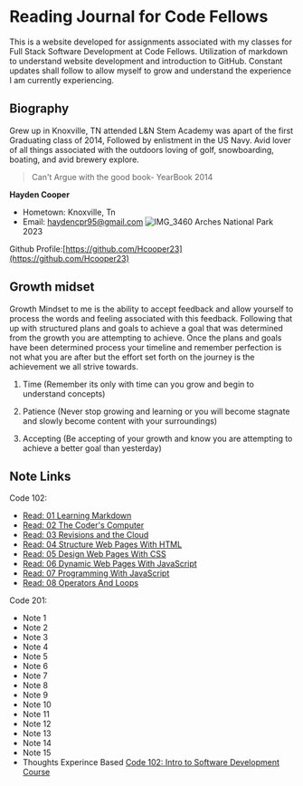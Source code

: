 # Reading Journal for Code Fellows

This is a website developed for assignments associated with my classes for Full Stack Software Development at Code Fellows. Utilization of markdown to understand website development and introduction to GitHub. Constant updates shall follow to allow myself to grow and understand the experience I am currently experiencing.

## Biography

Grew up in Knoxville, TN attended L&N Stem Academy was apart of the first Graduating class of 2014, Followed by enlistment in the US Navy. Avid lover of all things associated with the outdoors loving of golf, snowboarding, boating, and avid brewery explore.
>Can't Argue with the good book- YearBook 2014

**Hayden Cooper**

* Hometown: Knoxville, Tn
* Email: haydencpr95@gmail.com
![IMG_3460](https://user-images.githubusercontent.com/125910046/220201696-9db46c2b-5033-48cc-84b9-27e0f5244fcf.png)
Arches National Park 2023

Github Profile:[https://github.com/Hcooper23](https://github.com/Hcooper23)

## Growth midset

Growth Mindset to me is the ability to accept feedback and allow yourself to process the words and feeling associated with this feedback. Following that up with structured plans and goals to achieve a goal that was determined from the growth you are attempting to achieve. Once the plans and goals have been determined process your timeline and remember perfection is not what you are after but the effort set forth on the journey is the achievement we all strive towards.

1. Time (Remember its only with time can you grow and begin to understand concepts)

2. Patience (Never stop growing and learning or you will become stagnate and slowly become content with your surroundings)

3. Accepting (Be accepting of your growth and know you are attempting to achieve a better goal than yesterday)

## Note Links

Code 102:

* [Read: 01 Learning Markdown](./102-Notes/Read%3A-01-Learning-Markdown.md)
* [Read: 02 The Coder's Computer](./102-Notes/Read%3A-02-The-Coder's-Computer.md)
* [Read: 03 Revisions and the Cloud](./102-Notes/Read%3A-03-Revisions-and-the-Cloud.md)
* [Read: 04 Structure Web Pages With HTML](./102-Notes/Read%3A-04-Structure-web-pages-with-HTML.md)
* [Read: 05 Design Web Pages With CSS](./102-Notes/Read%3A-05-Design-web-pages-with-CSS.md)
* [Read: 06 Dynamic Web Pages With JavaScript](./102-Notes/Read%3A-06-Dynamic-web-pages-with-JavaScript.md)
* [Read: 07 Programming With JavaScript](./102-Notes/Read%3A-07-Programming-with-JavaScript.md)
* [Read: 08 Operators And Loops ](./102-Notes/Read%3A-08-Operators-and-Loops.md)

Code 201:

* Note 1
* Note 2
* Note 3
* Note 4
* Note 5
* Note 6
* Note 7
* Note 8
* Note 9
* Note 10
* Note 11
* Note 12
* Note 13
* Note 14
* Note 15
* Thoughts Experince Based [Code 102: Intro to Software Development Course](./Thoughts%20Experince%20Based/Code%20102%3A%20Intro%20to%20Software%20Development%20Course.md)
